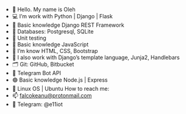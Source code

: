 - 👋 Hello. My name is Oleh
- 💻 I’m work with Python | Django | Flask
- 🔗 Basic knowledge Django REST Framework
- 💾 Databases: Postgresql, SQLite
- 🔬 Unit testing
- 📒 Basic knowledge JavaScript
- 🎨 I’m know HTML, CSS, Bootstrap
- 🔨 I also work with Django’s template language, Junja2, Handlebars
- 🗂 Git: GitHub, Bitbucket
- 🤖 Telegram Bot API
- 🟢 Basic knowledge Node.js | Express
- 🐧 Linux OS | Ubuntu
How to reach me:
- 📫 falcokeanu@protonmail.com
- 📱 Telegram: @e11iot

<!---
Keanu13/Keanu13 is a ✨ special ✨ repository because its `README.md` (this file) appears on your GitHub profile.
You can click the Preview link to take a look at your changes.
--->
